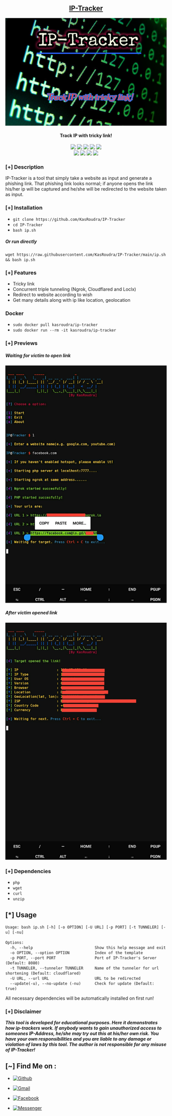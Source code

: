 <h2 align="center"><u>IP-Tracker</u></h2>

![IP-Tracker](https://github.com/KasRoudra/IP-Tracker/raw/main/files/banner.png)
<h4 align="center"> Track IP with tricky link! </h4>

<p align="center">
    <img src="https://img.shields.io/badge/Version-1.4-blue?style=for-the-badge&color=blue">
    <img src="https://img.shields.io/github/stars/KasRoudra/IP-Tracker?style=for-the-badge&color=magenta">
    <img src="https://img.shields.io/github/forks/KasRoudra/IP-Tracker?color=cyan&style=for-the-badge&color=purple">
    <img src="https://img.shields.io/github/issues/KasRoudra/IP-Tracker?color=red&style=for-the-badge">
    <img src="https://img.shields.io/github/license/KasRoudra/IP-Tracker?style=for-the-badge&color=blue">
<br>
    <img src="https://img.shields.io/badge/Author-KasRoudra-magenta?style=flat-square">
    <img src="https://img.shields.io/badge/Open%20Source-Yes-orange?style=flat-square">
    <img src="https://img.shields.io/badge/Maintained-Yes-cyan?style=flat-square">
    <img src="https://img.shields.io/badge/Written%20In-Shell-purple?style=flat-square">
</p>

### [+] Description
IP-Tracker is a tool that simply take a website as input and generate a phishing link. That phishing link looks normal; if anyone opens the link his/her ip will be captured and he/she will be redirected to the website taken as input.

### [+] Installation
 - `git clone https://github.com/KasRoudra/IP-Tracker`
 - `cd IP-Tracker`
 - `bash ip.sh`

##### Or run directly
```
wget https://raw.githubusercontent.com/KasRoudra/IP-Tracker/main/ip.sh && bash ip.sh
```

### [+] Features
 - Tricky link
 - Concurrent triple tunneling (Ngrok, Cloudflared and Loclx)
 - Redirect to website according to wish
 - Get many details along with ip like location, geolocation

### Docker

 - `sudo docker pull kasroudra/ip-tracker`
 - `sudo docker run --rm -it kasroudra/ip-tracker`

### [+] Previews

##### Waiting for victim to open link
![before](https://github.com/KasRoudra/IP-Tracker/raw/main/files/before.jpg)

##### After victim opened link
![after](https://github.com/KasRoudra/IP-Tracker/raw/main/files/after.jpg)


### [+] Dependencies
 - `php`
 - `wget`
 - `curl`
 - `unzip`

## [*] Usage

```
Usage: bash ip.sh [-h] [-o OPTION] [-U URL] [-p PORT] [-t TUNNELER] [-u] [-nu]

Options:
  -h, --help                           Show this help message and exit
  -o OPTION, --option OPTION           Index of the template
  -p PORT, --port PORT                 Port of IP-Tracker's Server (Default: 8080)
  -t TUNNELER, --tunneler TUNNELER     Name of the tunneler for url shortening (Default: cloudflared)
  -U URL, --url URL                    URL to be redirected
  --update(-u), --no-update (-nu)      Check for update (Default: true)
```

All necessary dependencies will be automatically installed on first run!

### [+] Disclaimer 
***This tool is developed for educational purposes. Here it demonstrates how ip-trackers work. If anybody wants to gain unauthorized access to someones IP-Address, he/she may try out this at his/her own risk. You have your own responsibilities and you are liable to any damage or violation of laws by this tool. The author is not responsible for any misuse of IP-Tracker!***

## [~] Find Me on :

- [![Github](https://img.shields.io/badge/Github-KasRoudra-green?style=for-the-badge&logo=github)](https://github.com/KasRoudra)

- [![Gmail](https://img.shields.io/badge/Gmail-KasRoudra-green?style=for-the-badge&logo=gmail)](mailto:kasroudrakrd@gmail.com)

- [![Facebook](https://img.shields.io/badge/Facebook-KasRoudra-green?style=for-the-badge&logo=facebook)](https://facebook.com/KasRoudra)

- [![Messenger](https://img.shields.io/badge/Messenger-KasRoudra-green?style=for-the-badge&logo=messenger)](https://m.me/KasRoudra)


